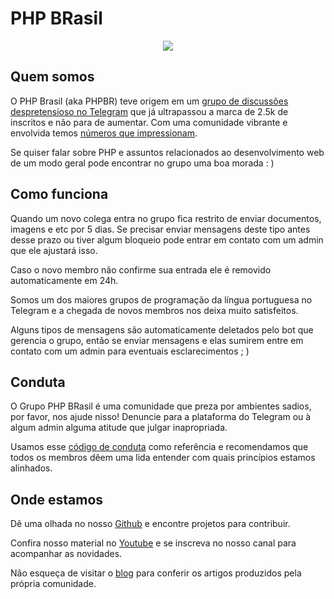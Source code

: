 # PHP BRasil

<p align="center">
  <img src="https://raw.githubusercontent.com/brasil-php/admin/master/visual-identity/logo/github.png"/>
</p>

## Quem somos

O PHP Brasil (aka PHPBR) teve origem em um [grupo de discussões despretensioso no Telegram](https://telegram.me/phpbrasil) que já ultrapassou a marca de 2.5k de inscritos e não para de aumentar. Com uma comunidade vibrante e envolvida temos [números que impressionam](https://combot.org/c/-1001033617662).

Se quiser falar sobre PHP e assuntos relacionados ao desenvolvimento web de um modo geral pode encontrar no grupo uma boa morada : )

## Como funciona

Quando um novo colega entra no grupo fica restrito de enviar documentos, imagens e etc por 5 dias. Se precisar enviar mensagens deste tipo antes desse prazo ou tiver algum bloqueio pode entrar em contato com um admin que ele ajustará isso.

Caso o novo membro não confirme sua entrada ele é removido automaticamente em 24h.

Somos um dos maiores grupos de programação da língua portuguesa no Telegram e a chegada de novos membros nos deixa muito satisfeitos.

Alguns tipos de mensagens são automaticamente deletados pelo bot que gerencia o grupo, então se enviar mensagens e elas sumirem entre em contato com um admin para eventuais esclarecimentos ; )

## Conduta

O Grupo PHP BRasil é uma comunidade que preza por ambientes sadios, por favor, nos ajude nisso! Denuncie para a plataforma do Telegram ou à algum admin alguma atitude que julgar inapropriada.

Usamos esse [código de conduta](https://github.com/brazil-it-groups/code-of-conduct) como referência e recomendamos que todos os membros dêem uma lida entender com quais princípios estamos alinhados.

## Onde estamos

Dê uma olhada no nosso [Github](https://github.com/brasil-php) e encontre projetos para contribuir.

Confira nosso material no [Youtube](https://youtube.com/c/PHPBR) e se inscreva no nosso canal para acompanhar as novidades.

Não esqueça de visitar o [blog](https://brasil-php.github.io/blog) para conferir os artigos produzidos pela própria comunidade.

